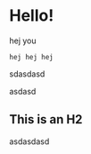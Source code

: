 Hello!
=============

hej you


	hej hej hej

sdasdasd

asdasd

This is an H2
-------------

asdasdasd
